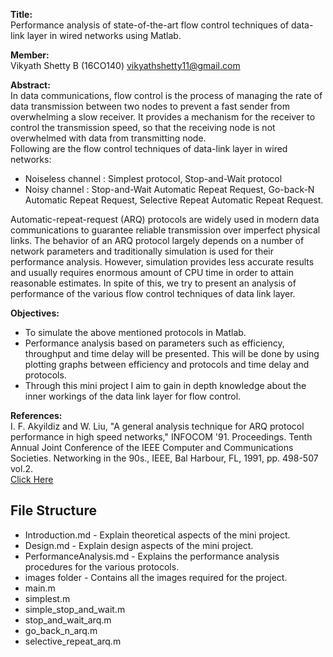 

**Title:** <br>
Performance analysis of state-of-the-art flow control techniques of data-link layer in wired networks using Matlab.

**Member:** <br>
Vikyath Shetty B (16CO140) <vikyathshetty11@gmail.com>  <br>

**Abstract:** <br>
In data communications, flow control is the process of managing the rate of data transmission between two nodes to prevent a fast sender from overwhelming a slow receiver. It provides a mechanism for the receiver to control the transmission speed, so that the receiving node is not overwhelmed with data from transmitting node. 
<br>
Following are the flow control techniques of data-link layer in wired networks:<br>
* Noiseless channel : Simplest protocol, Stop-and-Wait protocol
* Noisy channel : Stop-and-Wait Automatic Repeat Request, Go-back-N Automatic Repeat Request, Selective Repeat Automatic Repeat Request.

Automatic-repeat-request (ARQ) protocols are widely used in modern data communications to guarantee reliable transmission over imperfect physical links.  The behavior of an ARQ protocol largely depends on a number of network parameters and traditionally simulation is used for their performance analysis. However, simulation provides less accurate results and usually requires enormous amount of CPU time in order to attain reasonable estimates. In spite of this, we try to present an analysis of performance of the various flow control techniques of data link layer.
<br>

**Objectives:** <br>
* To simulate the above mentioned protocols in Matlab. 
* Performance analysis based on parameters such as efficiency, throughput and time  delay will be presented. This will be done by using plotting graphs between efficiency and protocols and time delay and protocols.
* Through this mini project I aim to gain in depth knowledge about the inner workings of the data link layer for flow control.

**References:**<br>
I. F. Akyildiz and W. Liu, "A general analysis technique for ARQ protocol performance in high speed networks," INFOCOM '91. Proceedings. Tenth Annual Joint Conference of the IEEE Computer and Communications Societies. Networking in the 90s., IEEE, Bal Harbour, FL, 1991, pp. 498-507 vol.2. <br>
[Click Here](http://ieeexplore.ieee.org/document/147545/) <br>

## File Structure


* Introduction.md - Explain theoretical aspects of the mini project. 
* Design.md - Explain design aspects of the mini project.
* PerformanceAnalysis.md - Explains the performance analysis procedures for the various protocols.
* images folder - Contains all the images required for the project.
* main.m
* simplest.m
* simple_stop_and_wait.m
* stop_and_wait_arq.m
* go_back_n_arq.m
* selective_repeat_arq.m

